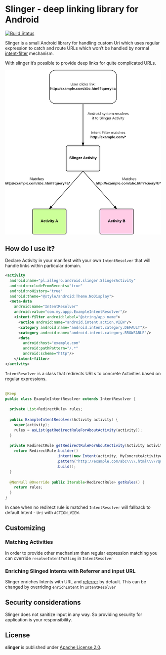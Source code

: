 Slinger - deep linking library for Android 
====================

[![Build Status](https://travis-ci.org/allegro/slinger.svg)](https://travis-ci.org/allegro/slinger)

Slinger is a small Android library for handling custom Uri which uses regular expression to
catch and route URLs which won’t be handled by normal [intent-filter](http://developer.android.com/guide/topics/manifest/data-element.html#path) mechanism.

With slinger it’s possible to provide deep links for quite complicated URLs.

![Scheme of Slinger resolving Activities using regular expression](assets/slinger_resolving_mechanism.png)

## How do I use it?

Declare Activity in your manifest with your own `IntentResolver` that will handle links within particular domain.

```xml
<activity
  android:name="pl.allegro.android.slinger.SlingerActivity"
  android:excludeFromRecents="true"
  android:noHistory="true"
  android:theme="@style/android:Theme.NoDisplay">
  <meta-data
    android:name="IntentResolver"
    android:value="com.my.appp.ExampleIntentResolver"/>
    <intent-filter android:label="@string/app_name">
      <action android:name="android.intent.action.VIEW"/>
      <category android:name="android.intent.category.DEFAULT"/>
      <category android:name="android.intent.category.BROWSABLE"/>
      <data
        android:host="example.com"
        android:pathPattern="/.*"
        android:scheme="http"/>
    </intent-filter>
</activity>
```

`IntentResolver` is a class that redirects URLs to concrete Activities based on regular expressions.

```java

@Keep
public class ExampleIntentResolver extends IntentResolver {

  private List<RedirectRule> rules;

  public ExampleIntentResolver(Activity activity) {
    super(activity);
    rules = asList(getRedirectRuleForAboutActivity(activity));
  }

  private RedirectRule getRedirectRuleForAboutActivity(Activity activity) {
    return RedirectRule.builder()
                       .intent(new Intent(activity, MyConcreteActivityA.class))
                       .pattern("http://example.com/abc\\\\.html\\\\?query=a.*")
                       .build();
  }

  @NonNull @Override public Iterable<RedirectRule> getRules() {
    return rules;
  }
}
```

In case when no redirect rule is matched `IntentResolver` will fallback to default Intent - `Uri` with `ACTION_VIEW`.

## Customizing

### Matching Activities

In order to provide other mechanism than regular expression matching you can override `resolveIntentToSling` in `IntentResolver`

### Enriching Slinged Intents with Referrer and input URL

Slinger enriches Intents with URL and [referrer](http://developer.android.com/reference/android/app/Activity.html#getReferrer()) by default.
This can be changed by overriding `enrichIntent` in `IntentResolver`

## Security considerations

Slinger does not sanitize input in any way. So providing security for application is your responsibility.

## License

**slinger** is published under [Apache License 2.0](http://www.apache.org/licenses/LICENSE-2.0).